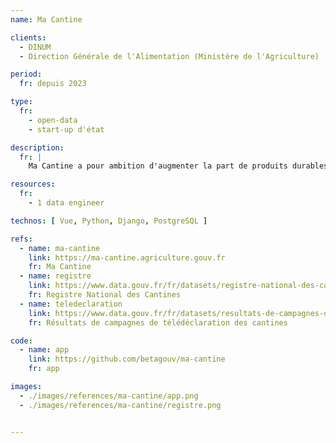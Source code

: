 ```yaml
---
name: Ma Cantine 

clients: 
  - DINUM 
  - Direction Générale de l'Alimentation (Ministère de l'Agriculture)

period: 
  fr: depuis 2023

type:
  fr:
    - open-data
    - start-up d'état

description:
  fr: |
    Ma Cantine a pour ambition d'augmenter la part de produits durables dans la restauration collective. Une plateforme est proposée aux gestionnaires de cantines et aux citoyens. Elle sert de vitrines pour les cantines ainsi que d'outil de gestion. Pour l'administration c'est un outil de pilotage de certaines mesures de la loi EGALim. Le projet est une start-up d'état au sein de laquelle une dizaine de personnes travaille. Au sein de multi, c'est une ressource qui travaille sur ce projet long-terme.  

resources:
  fr: 
    - 1 data engineer 

technos: [ Vue, Python, Django, PostgreSQL ]

refs:
  - name: ma-cantine
    link: https://ma-cantine.agriculture.gouv.fr
    fr: Ma Cantine
  - name: registre
    link: https://www.data.gouv.fr/fr/datasets/registre-national-des-cantines/
    fr: Registre National des Cantines
  - name: teledeclaration
    link: https://www.data.gouv.fr/fr/datasets/resultats-de-campagnes-de-teledeclaration-des-cantines/
    fr: Résultats de campagnes de télédéclaration des cantines

code:
  - name: app
    link: https://github.com/betagouv/ma-cantine
    fr: app

images:
  - ./images/references/ma-cantine/app.png
  - ./images/references/ma-cantine/registre.png


---
```

